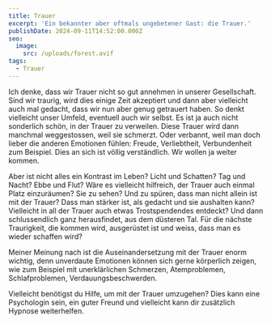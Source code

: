```yaml
---
title: Trauer
excerpt: 'Ein bekannter aber oftmals ungebetener Gast: die Trauer.'
publishDate: 2024-09-11T14:52:00.000Z
seo:
  image:
    src: /uploads/forest.avif
tags:
  - Trauer
---
```


Ich denke, dass wir Trauer nicht so gut annehmen in unserer Gesellschaft. Sind wir traurig, wird dies einige Zeit akzeptiert und dann aber vielleicht auch mal gedacht, dass wir nun aber genug getrauert haben. So denkt vielleicht unser Umfeld, eventuell auch wir selbst. Es ist ja auch nicht sonderlich schön, in der Trauer zu verweilen. Diese Trauer wird dann manchmal weggestossen, weil sie schmerzt. Oder verbannt, weil man doch lieber die anderen Emotionen fühlen: Freude, Verliebtheit, Verbundenheit zum Beispiel. Dies an sich ist völlig verständlich. Wir wollen ja weiter kommen.

Aber ist nicht alles ein Kontrast im Leben? Licht und Schatten? Tag und Nacht? Ebbe und Flut? Wäre es vielleicht hilfreich, der Trauer auch einmal Platz einzuräumen? Sie zu sehen? Und zu spüren, dass man nicht allein ist mit der Trauer? Dass man stärker ist, als gedacht und sie aushalten kann? Vielleicht in all der Trauer auch etwas Trostspendendes entdeckt? Und dann schlussendlich ganz herausfindet, aus dem düsteren Tal. Für die nächste Traurigkeit, die kommen wird, ausgerüstet ist und weiss, dass man es wieder schaffen wird?

Meiner Meinung nach ist die Auseinandersetzung mit der Trauer enorm wichtig, denn unverdaute Emotionen können sich gerne körperlich zeigen, wie zum Beispiel mit unerklärlichen Schmerzen, Atemproblemen, Schlafproblemen, Verdauungsbeschwerden.

Vielleicht benötigst du Hilfe, um mit der Trauer umzugehen? Dies kann eine Psychologin sein, ein guter Freund und vielleicht kann dir zusätzlich Hypnose weiterhelfen.
